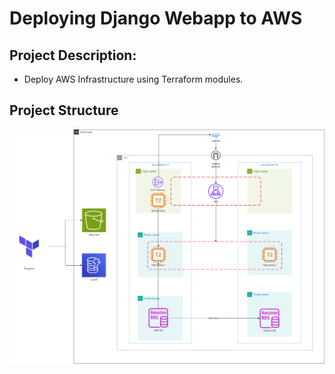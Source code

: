 # Deploying Django Webapp to AWS

## Project Description:
- Deploy AWS Infrastructure using Terraform modules.

## Project Structure
![Infrastructure](./assests/DevOpsDiagram.drawio.png)
